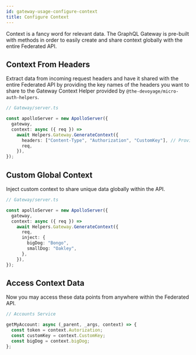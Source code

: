 ```yaml
---
id: gateway-usage-configure-context
title: Configure Context
---
```


Context is a fancy word for relevant data. The GraphQL Gateway is pre-built with methods in order to easily create and share context globally with the entire Federated API.

## Context From Headers

Extract data from incoming request headers and have it shared with the entire Federated API by providing the key names of the headers you want to share to the Gateway Context Helper provided by `@the-devoyage/micro-auth-helpers`.

```ts
// Gateway/server.ts

const apolloServer = new ApolloServer({
  gateway,
  context: async ({ req }) =>
    await Helpers.Gateway.GenerateContext({
      headers: ["Content-Type", "Authorization", "CustomKey"], // Provide they key names here.
      req,
    }),
});
```

## Custom Global Context

Inject custom context to share unique data globally within the API.

```ts
// Gateway/server.ts

const apolloServer = new ApolloServer({
  gateway,
  context: async ({ req }) =>
    await Helpers.Gateway.GenerateContext({
      req,
      inject: {
        bigDog: "Bongo",
        smallDog: "Oakley",
      },
    }),
});
```

## Access Context Data

Now you may access these data points from anywhere within the Federated API.

```ts
// Accounts Service

getMyAccount: async (_parent, _args, context) => {
  const token = context.Autorization;
  const customKey = context.CustomKey;
  const bigDog = context.bigDog;
};
```
